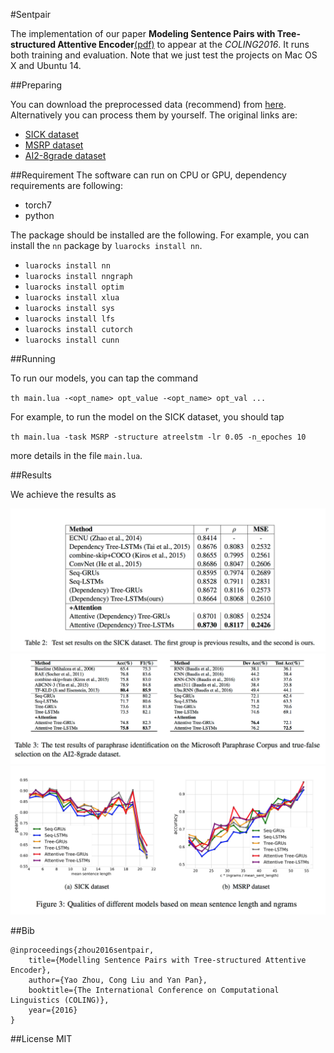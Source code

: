 #Sentpair

The implementation of our paper **Modeling Sentence Pairs with Tree-structured Attentive Encoder**[(pdf)](https://yoosan.me/static/sentpair.pdf) to appear at the *COLING2016*. It runs both training and evaluation. Note that we just test the projects on Mac OS X and Ubuntu 14.

##Preparing

You can download the preprocessed data (recommend) from [here](https://github.com/yoosan/sentpair/releases/download/predata/data.zip). Alternatively you can process them by yourself. The original links are:

+ [SICK dataset](http://clic.cimec.unitn.it/composes/sick.html)
+ [MSRP dataset](https://www.microsoft.com/en-us/download/details.aspx?id=52398)
+ [AI2-8grade dataset]()

##Requirement
The software can run on CPU or GPU, dependency requirements are following:

+ torch7
+ python

The package should be installed are the following. For example, you can install the ``nn`` package by ``luarocks install nn``. 

+ ``luarocks install nn``
+ ``luarocks install nngraph``
+ ``luarocks install optim``
+ ``luarocks install xlua``
+ ``luarocks install sys``
+ ``luarocks install lfs``
+ ``luarocks install cutorch``
+ ``luarocks install cunn``

##Running

To run our models, you can tap the command 

``
th main.lua -<opt_name> opt_value -<opt_name> opt_val ...
``

For example, to run the model on the SICK dataset, you should tap

``
th main.lua -task MSRP -structure atreelstm -lr 0.05 -n_epoches 10
``

more details in the file ``main.lua``.

##Results

We achieve the results as 

![](static/res1.png)
![](static/res2.png)
![](static/fig1.png)


##Bib
```
@inproceedings{zhou2016sentpair,
    title={Modelling Sentence Pairs with Tree-structured Attentive Encoder},
    author={Yao Zhou, Cong Liu and Yan Pan},
    booktitle={The International Conference on Computational Linguistics (COLING)},
    year={2016}
}
```

##License
MIT
